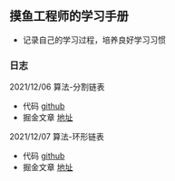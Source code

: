 ## 摸鱼工程师的学习手册
 - 记录自己的学习过程，培养良好学习习惯


### 日志
2021/12/06 算法-分割链表
  - 代码 [github](https://github.com/alienRidingCat/Study-code/blob/main/%E7%AE%97%E6%B3%95/001/001.js)
  - 掘金文章 [地址](https://juejin.cn/post/7038631690540957733)

2021/12/07 算法-环形链表
  - 代码 [github](https://github.com/alienRidingCat/Study-code/blob/main/%E7%AE%97%E6%B3%95/002/002.js)
  - 掘金文章 [地址](https://juejin.cn/post/7038976115314016293)